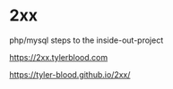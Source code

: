 # 2xx

php/mysql steps to the inside-out-project

<https://2xx.tylerblood.com>

<https://tyler-blood.github.io/2xx/>

